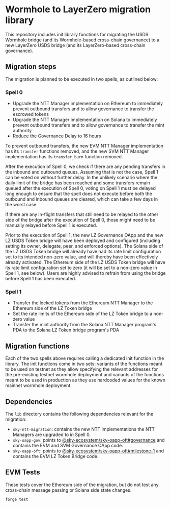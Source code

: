 # Wormhole to LayerZero migration library

This repository includes init library functions for migrating the USDS Wormhole bridge (and its Wormhole-based cross-chain governance) to a new LayerZero USDS bridge (and its LayerZero-based cross-chain governance).

## Migration steps

The migration is planned to be executed in two spells, as outlined below:

### Spell 0

- Upgrade the NTT Manager implementation on Ethereum to immediately prevent outbound transfers and to allow governance to transfer the escrowed tokens
- Upgrade the NTT Manager implementation on Solana to immediately prevent outbound transfers and to allow governance to transfer the mint authority
- Reduce the Governance Delay to 16 hours

To prevent outbound transfers, the new EVM NTT Manager implementation has its `transfer` functions removed, and the new SVM NTT Manager implementation has its `transfer_burn` function removed.

After the execution of Spell 0, we check if there are any pending transfers in the inbound and outbound queues. Assuming that is not the case, Spell 1 can be voted on without further delay. In the unlikely scenario where the daily limit of the bridge has been reached and some transfers remain queued after the execution of Spell 0, voting on Spell 1 must be delayed long enough to ensure that the spell does not execute before both the outbound and inbound queues are cleared, which can take a few days in the worst case.

If there are any in-flight transfers that still need to be relayed to the other side of the bridge after the execution of Spell 0, those might need to be manually relayed before Spell 1 is executed.

Prior to the execution of Spell 1, the new LZ Governance OApp and the new LZ USDS Token bridge will have been deployed and configured (including setting its owner, delegate, peer, and enforced options). The Solana side of the LZ USDS Token bridge will already have had its rate limit configuration set to its intended non-zero value, and will thereby have been effectively already activated. The Ethereum side of the LZ USDS Token bridge will have its rate limit configuration set to zero (it will be set to a non-zero value in Spell 1, see below). Users are highly advised to refrain from using the bridge before Spell 1 has been executed.

### Spell 1

- Transfer the locked tokens from the Ethereum NTT Manager to the Ethereum side of the LZ Token bridge
- Set the rate limits of the Ethereum side of the LZ Token bridge to a non-zero value
- Transfer the mint authority from the Solana NTT Manager program's PDA to the Solana LZ Token bridge program's PDA

## Migration functions

Each of the two spells above requires calling a dedicated init function in the library. The init functions come in two sets: variants of the functions meant to be used on testnet as they allow specifying the relevant addresses for the pre-existing testnet wormhole deployment and variants of the functions meant to be used in production as they use hardcoded values for the known mainnet wormhole deployment.

## Dependencies

The `lib` directory contains the following dependencies relevant for the migration:

- `sky-ntt-migration`: contains the new NTT implementations the NTT Managers are upgraded to in Spell 0.
- `sky-oapp-gov`: points to [@sky-ecosystem/sky-oapp-oft#governance](https://github.com/sky-ecosystem/sky-oapp-oft/tree/governance) and contains the EVM and SVM Governance OApp code.
- `sky-oapp-oft`: points to [@sky-ecosystem/sky-oapp-oft#milestone-1](https://github.com/sky-ecosystem/sky-oapp-oft/tree/milestone-1) and contains the EVM LZ Token Bridge code.

## EVM Tests

These tests cover the Ethereum side of the migration, but do not test any cross-chain message passing or Solana side state changes.

```
forge test
```
